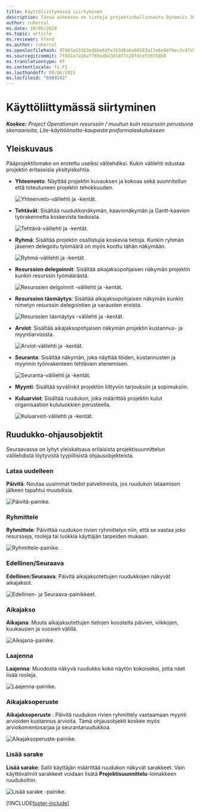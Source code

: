 ```yaml
---
title: Käyttöliittymässä siirtyminen
description: Tässä aiheessa on tietoja projektinhallinnasta Dynamics 365:n projektitoiminnoissa.
author: ruhercul
ms.date: 10/05/2020
ms.topic: article
ms.reviewer: kfend
ms.author: ruhercul
ms.openlocfilehash: 97483a53163edbbe6dfe383d6a6a60183a17e6e9df9ec3c47c9f33aef88aea3e
ms.sourcegitcommit: 7f8d1e7a16af769adb43d1877c28fdce53975db8
ms.translationtype: HT
ms.contentlocale: fi-FI
ms.lasthandoff: 08/06/2021
ms.locfileid: "6989142"
---
```

# <a name="navigating-the-user-interface"></a>Käyttöliittymässä siirtyminen

_**Koskee:** Project Operationsin resurssiin / muuhun kuin resurssiin perustuvia skenaarioita, Lite-käyttöönotto-kaupasta proformalaskutukseen_

## <a name="overview"></a>Yleiskuvaus

Pääprojektilomake on erotettu useiksi välilehdiksi. Kukin välilehti edustaa projektin eritasoisia yksityiskohtia.

- **Yhteenveto**: Näyttää projektin kuvauksen ja kokoaa sekä suunnitellun että toteutuneen projektin tehokkuuden.

    ![Yhteenveto-välilehti ja -kentät.](media/navigation7.png)

- **Tehtävät**: Sisältää ruudukkonäkymän, kaavionäkymän ja Gantt-kaavion työrakennetta koskevista tiedoista.

    ![Tehtävä-välilehti ja -kentät.](media/navigation8.png)

- **Ryhmä**: Sisältää projektin osallistujia koskevia tietoja. Kunkin ryhmän jäsenen delegoitu työmäärä on myös koottu tähän näkymään.

    ![Ryhmä-välilehti ja -kentät.](media/navigation9.png)

- **Resurssien delegoinnit**: Sisältää aikajaksopohjaisen näkymän projektin kunkin resurssin työmäärästä.

    ![Resurssien delgoinnit -välilehti ja -kentät.](media/navigation10.png)

- **Resurssien täsmäytys**: Sisältää aikajaksopohjaisen näkymän kunkin nimetyn resurssin delegointien ja varausten eroista.

    ![Resurssien täsmäytys -välilehti ja -kentät.](media/navigation11.png)

- **Arviot**: Sisältää aikajaksopohjaisen näkymän projektin kustannus- ja myyntiarvioista.

    ![Arviot-välilehti ja -kentät.](media/navigation12.png)

- **Seuranta**: Sisältää näkymän, joka näyttää töiden, kustannusten ja myynnin työnrakenteen tehtävien etenemisen.

    ![Seuranta-välilehti ja -kentät.](media/navigation13.png)

- **Myynti**: Sisältää syvälinkit projektiin liittyviin tarjouksiin ja sopimuksiin.

- **Kuluarviot**: Sisältää ruudukon, joka määrittää projektin kulut organisaation kululuokkien perusteella.

    ![Kuluarviot-välilehti ja -kentät.](media/navigation14.png)

## <a name="grid-controls"></a>Ruudukko-ohjausobjektit

Seuraavassa on lyhyt yleiskatsaus erilaisista projektisuunnittelun välilehdistä löytyvistä tyypillisistä ohjausobjekteista.

### <a name="refresh"></a>Lataa uudelleen

**Päivitä**: Noutaa uusimmat tiedot palvelimesta, jos ruudukon lataamisen jälkeen tapahtui muutoksia.

![Päivitä-painike.](media/navigation7.png)

### <a name="group-by"></a>Ryhmittele

**Ryhmittele**: Päivittää ruudukon rivien ryhmittelyn niin, että se vastaa joko resursseja, rooleja tai luokkia käyttäjän tarpeiden mukaan.

![Ryhmittele-painike.](media/navigation6.png)

### <a name="previousnext"></a>Edellinen/Seuraava

**Edellinen**/**Seuraava**: Päivitä aikajaksotettujen ruudukkojen näkyvät aikajaksot.

![Edellinen- ja Seuraava-painikkeet.](media/navigation2.png)

### <a name="timescale"></a>Aikajakso

**Aikajana**: Muuta aikajaksotettujen tietojen koosteita päivien, viikkojen, kuukausien ja vuosien välillä.

![Aikajana-painike.](media/navigation3.png)

### <a name="expand"></a>Laajenna

**Laajenna**: Muodosta näkyvä ruudukko koko näytön kokoiseksi, jotta näet lisää rooleja.

![Laajenna-painike.](media/navigation4.png)

### <a name="time-phase-by"></a>Aikajaksoperuste

**Aikajaksoperuste** : Päivitä ruudukon rivien ryhmittely vastaamaan myynti arvioiden kustannus arvioita. Tämä ohjausobjekti koskee myös arviokomentosarjaa ja seurantaruudukkoa.

![Aikajaksoperuste-painike.](media/navigation0.png)

### <a name="add-column"></a>Lisää sarake

**Lisää sarake**: Sallii käyttäjän määrittää ruudukon näkyvät sarakkeet. Vain käyttövalmiit sarakkeet voidaan lisätä **Projektisuunnittelu**-lomakkeen ruudukoihin.

![Lisää sarake -painike.](media/navigation5.png)


[!INCLUDE[footer-include](../includes/footer-banner.md)]